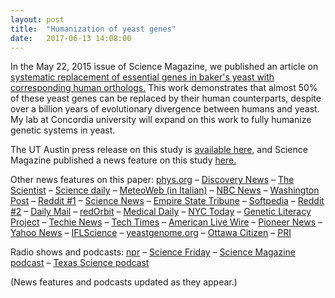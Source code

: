 ```yaml
---
layout: post
title:  "Humanization of yeast genes"
date:   2017-06-13 14:08:00
---
```

In the May 22, 2015 issue of Science Magazine, we published an article on [systematic replacement of essential genes in baker's yeast with corresponding human orthologs.](http://www.sciencemag.org/content/348/6237/921.full) This work demonstrates that almost 50% of these yeast genes can be replaced by their human counterparts, despite over a billion years of evolutionary divergence between humans and yeast. My lab at Concordia university will expand on this work to fully humanize genetic systems in yeast. 

The UT Austin press release on this study is [available here,](https://cns.utexas.edu/news/partly-human-yeast-show-a-common-ancestor-s-lasting-legacy) and Science Magazine published a news feature on this study [here.](http://news.sciencemag.org/biology/2015/05/yeast-can-live-human-genes)

Other news features on this paper: [phys.org](http://phys.org/news/2015-05-partly-human-yeast-common-ancestor.html) – [Discovery News](http://news.discovery.com/human/genetics/newly-created-fungus-is-part-human-part-yeast-150521.htm) – [The Scientist](http://www.the-scientist.com/?articles.view/articleNo/43043/title/Human-Genes-Can-Save-Yeast/) – [Science daily](http://www.sciencedaily.com/releases/2015/05/150521143924.htm) – [MeteoWeb (in Italian)](http://www.meteoweb.eu/2015/05/uomo-e-lievito-cugini-nel-loro-dna-centinaia-di-geni-simili/448464/) – [NBC News](http://www.nbcnews.com/science/science-news/yeast-human-dna-raises-new-genetic-possibilities-n362861) – [Washington Post](http://www.washingtonpost.com/news/speaking-of-science/wp/2015/05/22/scientists-give-yeast-human-genes-to-show-how-much-we-have-in-common/) – [Reddit #1](http://www.reddit.com/r/science/comments/36vgqr/in_a_new_study_researchers_report_successfully/) – [Science News](https://www.sciencenews.org/article/billion-years-evolution-doesn%E2%80%99t-change-some-genes) – [Empire State Tribune](http://www.esbtrib.com/2015/05/22/13086/yeast-and-humans-share-the-same-genetic-links/) – [Softpedia](http://news.softpedia.com/news/Laboratory-Made-Fungus-Is-Part-Human-482053.shtml) – [Reddit #2](http://www.reddit.com/r/science/comments/36ykw6/400_genes_in_yeast_found_to_be_replaceable_with/) – [Daily Mail](http://www.dailymail.co.uk/sciencetech/article-3093411/Meet-family-Scientists-create-strain-yeast-fungus-HUMAN.html) – [redOrbit](http://www.redorbit.com/news/science/1113396438/researchers-create-human-yeast-hybrid-to-study-genetics/) – [Medical Daily](http://www.medicaldaily.com/human-yeast-hybrids-may-bring-new-insights-genetic-diseases-334764) – [NYC Today](http://nycity.today/content/282059-humans-and-yeast-continue-share-genes-researchers-say) – [Genetic Literacy Project](http://www.geneticliteracyproject.org/2015/05/22/no-offense-but-youre-not-that-genetically-different-from-yeast/) – [Techie News](http://www.techienews.co.uk/9731669/some-of-our-genes-are-same-as-that-of-yeast/) – [Tech Times](http://www.techtimes.com/articles/54685/20150521/you-and-a-loaf-of-bread-have-something-in-common-genetically-that-is.htm) – [American Live Wire](http://americanlivewire.com/2015-05-23-why-is-a-human-being-like-a-loaf-of-bread-the-why/) – [Pioneer News](http://www.piercepioneer.com/university-of-texas-study-finds-genetic-similarities-between-yeast-and-humans/41174) – [Yahoo News](https://ca.news.yahoo.com/blogs/geekquinox/-partly-human-yeast--may-hold-key-to-some-genetic-diseases-145639883.html#more-id) – [IFLScience](http://www.iflscience.com/health-and-medicine/could-yeast-be-new-hero-biomedical-research) – [yeastgenome.org](http://www.yeastgenome.org/yeast-are-people-too) – [Ottawa Citizen](http://ottawacitizen.com/news/national/be-kind-to-yeast-its-not-really-that-different-from-us-scientist-say) – [PRI](http://www.pri.org/stories/2015-06-11/new-study-might-make-you-look-your-morning-toast-little-differently)

Radio shows and podcasts:  [npr](http://www.npr.org/sections/health-shots/2015/05/21/408322187/you-and-yeast-have-more-in-common-than-you-might-think) – [Science Friday](http://www.sciencefriday.com/segments/were-at-least-a-little-like-yeast/) – [Science Magazine podcast](http://news.sciencemag.org/scientific-community/2015/05/podcast-yeast-human-genes-gender-bias-science-and-impact-climate-change) – [Texas Science podcast](https://cns.utexas.edu/point/beauty-and-the-yeast)

(News features and podcasts updated as they appear.)
